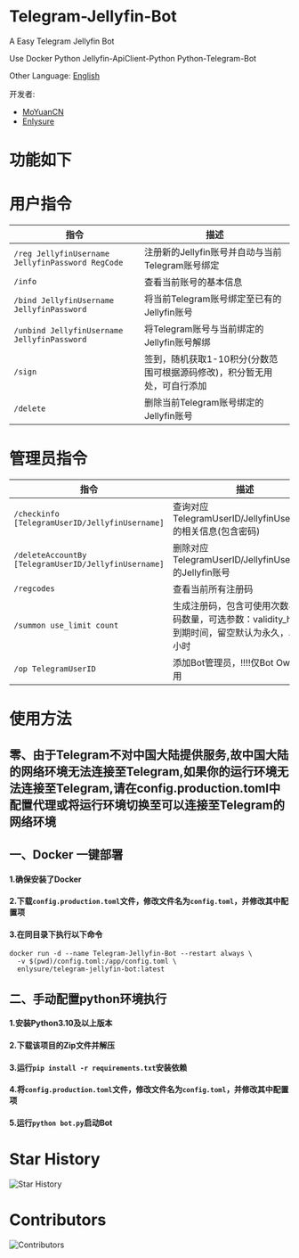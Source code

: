 # Telegram-Jellyfin-Bot
A Easy Telegram Jellyfin Bot

Use Docker Python Jellyfin-ApiClient-Python Python-Telegram-Bot

Other Language: [English](README_EN.md)

开发者: 
- [MoYuanCN](https://github.com/MoYuanCN/)
- [Enlysure](https://github.com/Rovniced)

# 功能如下
# 用户指令

| 指令                                               | 描述                                      |
|--------------------------------------------------|-----------------------------------------|
| `/reg JellyfinUsername JellyfinPassword RegCode` | 注册新的Jellyfin账号并自动与当前Telegram账号绑定        |
| `/info`                                          | 查看当前账号的基本信息                             |
| `/bind JellyfinUsername JellyfinPassword`        | 将当前Telegram账号绑定至已有的Jellyfin账号           |
| `/unbind JellyfinUsername JellyfinPassword`      | 将Telegram账号与当前绑定的Jellyfin账号解绑           |
| `/sign`                                          | 签到，随机获取1-10积分(分数范围可根据源码修改)，积分暂无用处，可自行添加 |
| `/delete`                                        | 删除当前Telegram账号绑定的Jellyfin账号             |

# 管理员指令

| 指令                                                   | 描述                                                         |
|------------------------------------------------------|------------------------------------------------------------|
| `/checkinfo [TelegramUserID/JellyfinUsername]`       | 查询对应TelegramUserID/JellyfinUsername的相关信息(包含密码)             |
| `/deleteAccountBy [TelegramUserID/JellyfinUsername]` | 删除对应TelegramUserID/JellyfinUsername的Jellyfin账号             |
| `/regcodes`                                          | 查看当前所有注册码                                                  |
| `/summon use_limit count`                            | 生成注册码，包含可使用次数与注册码数量，可选参数：validity_hours 到期时间，留空默认为永久，单位为小时 |
| `/op TelegramUserID`                                 | 添加Bot管理员，!!!!仅Bot Owner可用                                  |

# 使用方法

## 零、由于Telegram不对中国大陆提供服务,故中国大陆的网络环境无法连接至Telegram,如果你的运行环境无法连接至Telegram,请在config.production.toml中配置代理或将运行环境切换至可以连接至Telegram的网络环境
## 一、Docker 一键部署
    
#### 1.确保安装了Docker

#### 2.下载`config.production.toml`文件，修改文件名为`config.toml`，并修改其中配置项

#### 3.在同目录下执行以下命令
```
docker run -d --name Telegram-Jellyfin-Bot --restart always \
  -v $(pwd)/config.toml:/app/config.toml \
  enlysure/telegram-jellyfin-bot:latest
```

## 二、手动配置python环境执行

#### 1.安装Python3.10及以上版本

#### 2.下载该项目的Zip文件并解压

#### 3.运行`pip install -r requirements.txt`安装依赖

#### 4.将`config.production.toml`文件，修改文件名为`config.toml`，并修改其中配置项

#### 5.运行`python bot.py`启动Bot

# Star History
![Star History](https://starchart.cc/MoYuanCN/telegram-Jellyfin-Bot.svg)

# Contributors
![Contributors](https://contrib.rocks/image?repo=MoYuanCN/telegram-Jellyfin-Bot)
